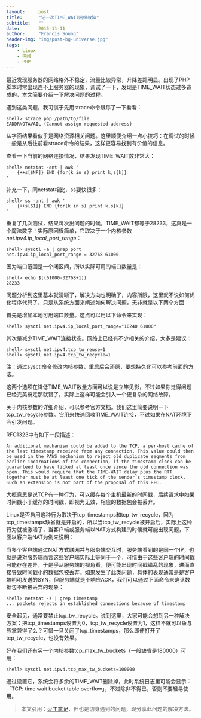 ```yaml
---
layout:     post
title:      "记一次TIME_WAIT网络故障"
subtitle:   ""
date:       2015-11-11
author:     "Francis Soung"
header-img: "img/post-bg-universe.jpg"
tags:
    - Linux
    - 网络
    - PHP
---
```


最近发现服务器的网络格外不稳定，流量比较异常，升降差距明显。出现了PHP脚本时常出现连不上服务器的现象，调试了一下，发现是TIME_WAIT状态过多造成的，本文简要介绍一下解决问题的过程。

遇到这类问题，我习惯于先用strace命令跟踪了一下看看：

	shell> strace php /path/to/file
	EADDRNOTAVAIL (Cannot assign requested address)

从字面结果看似乎是网络资源相关问题。这里顺便介绍一点小技巧：在调试的时候一般是从后往前看strace命令的结果，这样更容易找到有价值的信息。

查看一下当前的网络连接情况，结果发现TIME_WAIT数非常大：

	shell> netstat -ant | awk '
	    {++s[$NF]} END {for(k in s) print k,s[k]}
	'

补充一下，同netstat相比，ss要快很多：

	shell> ss -ant | awk '
	    {++s[$1]} END {for(k in s) print k,s[k]}
	'

重复了几次测试，结果每次出问题的时候，TIME_WAIT都等于28233，这真是一个魔法数字！实际原因很简单，它取决于一个内核参数*net.ipv4.ip_local_port_range*：

	shell> sysctl -a | grep port
	net.ipv4.ip_local_port_range = 32768 61000

因为端口范围是一个闭区间，所以实际可用的端口数量是：

	shell> echo $((61000-32768+1))
	28233

问题分析到这里基本就清晰了，解决方向也明确了，内容所限，这里就不说如何优化程序代码了，只是从系统方面来阐述如何解决问题，无非就是以下两个方面：

首先是增加本地可用端口数量。这点可以用以下命令来实现：

	shell> sysctl net.ipv4.ip_local_port_range="10240 61000"

其次是减少TIME_WAIT连接状态。网络上已经有不少相关的介绍，大多是建议：

	shell> sysctl net.ipv4.tcp_tw_reuse=1
	shell> sysctl net.ipv4.tcp_tw_recycle=1

注：通过sysctl命令修改内核参数，重启后会还原，要想持久化可以参考前面的方法。

这两个选项在降低TIME_WAIT数量方面可以说是立竿见影，不过如果你觉得问题已经完美搞定那就错了，实际上这样可能会引入一个更复杂的网络故障。

关于内核参数的详细介绍，可以参考官方文档。我们这里简要说明一下tcp_tw_recycle参数。它用来快速回收TIME_WAIT连接，不过如果在NAT环境下会引发问题。

RFC1323中有如下一段描述：

	An additional mechanism could be added to the TCP, a per-host cache of the last timestamp received from any connection. This value could then be used in the PAWS mechanism to reject old duplicate segments from earlier incarnations of the connection, if the timestamp clock can be guaranteed to have ticked at least once since the old connection was open. This would require that the TIME-WAIT delay plus the RTT together must be at least one tick of the sender’s timestamp clock. Such an extension is not part of the proposal of this RFC.

大概意思是说TCP有一种行为，可以缓存每个主机最新的时间戳，后续请求中如果时间戳小于缓存的时间戳，即视为无效，相应的数据包会被丢弃。

Linux是否启用这种行为取决于tcp_timestamps和tcp_tw_recycle，因为tcp_timestamps缺省就是开启的，所以当tcp_tw_recycle被开启后，实际上这种行为就被激活了，当客户端或服务端以NAT方式构建的时候就可能出现问题，下面以客户端NAT为例来说明：

当多个客户端通过NAT方式联网并与服务端交互时，服务端看到的是同一个IP，也就是说对服务端而言这些客户端实际上等同于一个，可惜由于这些客户端的时间戳可能存在差异，于是乎从服务端的视角看，便可能出现时间戳错乱的现象，进而直接导致时间戳小的数据包被丢弃。如果发生了此类问题，具体的表现通常是是客户端明明发送的SYN，但服务端就是不响应ACK，我们可以通过下面命令来确认数据包不断被丢弃的现象：

	shell> netstat -s | grep timestamp
	... packets rejects in established connections because of timestamp

安全起见，通常要禁止tcp_tw_recycle。说到这里，大家可能会想到另一种解决方案：把tcp_timestamps设置为0，tcp_tw_recycle设置为1，这样不就可以鱼与熊掌兼得了么？可惜一旦关闭了tcp_timestamps，那么即便打开了tcp_tw_recycle，也没有效果。

好在我们还有另一个内核参数tcp_max_tw_buckets（一般缺省是180000）可用：

	shell> sysctl net.ipv4.tcp_max_tw_buckets=100000

通过设置它，系统会将多余的TIME_WAIT删除掉，此时系统日志里可能会显示：「TCP: time wait bucket table overflow」，不过除非不得已，否则不要轻易使用。

> 本文引用：[火丁笔记][1]，但也是切身遇到的问题，现分享此问题的解决方法。


  [1]: http://huoding.com/2012/01/19/142